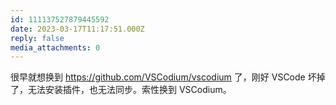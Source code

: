 ```yaml
---
id: 111137527879445592
date: 2023-03-17T11:17:51.000Z
reply: false
media_attachments: 0
---
```


很早就想换到 https://github.com/VSCodium/vscodium 了，刚好 VSCode 坏掉了，无法安装插件，也无法同步。索性换到 VSCodium。

